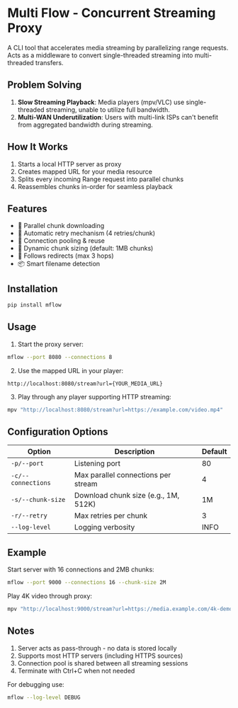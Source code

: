 # Multi Flow - Concurrent Streaming Proxy

A CLI tool that accelerates media streaming by parallelizing range requests. Acts as a middleware to convert single-threaded streaming into multi-threaded transfers.

## Problem Solving

1. **Slow Streaming Playback**: Media players (mpv/VLC) use single-threaded streaming, unable to utilize full bandwidth.
2. **Multi-WAN Underutilization**: Users with multi-link ISPs can't benefit from aggregated bandwidth during streaming.

## How It Works

1. Starts a local HTTP server as proxy
2. Creates mapped URL for your media resource
3. Splits every incoming Range request into parallel chunks
4. Reassembles chunks in-order for seamless playback

## Features

- 🚀 Parallel chunk downloading
- 🔄 Automatic retry mechanism (4 retries/chunk)
- 🔗 Connection pooling & reuse
- 🧩 Dynamic chunk sizing (default: 1MB chunks)
- 🔄 Follows redirects (max 3 hops)
- 📦 Smart filename detection

## Installation

```bash
pip install mflow
```

## Usage

1. Start the proxy server:
```bash
mflow --port 8080 --connections 8
```

2. Use the mapped URL in your player:
```
http://localhost:8080/stream?url={YOUR_MEDIA_URL}
```

3. Play through any player supporting HTTP streaming:
```bash
mpv "http://localhost:8080/stream?url=https://example.com/video.mp4"
```

## Configuration Options

| Option | Description | Default |
|--------|-------------|---------|
| `-p/--port` | Listening port | 80 |
| `-c/--connections` | Max parallel connections per stream | 4 |
| `-s/--chunk-size` | Download chunk size (e.g., 1M, 512K) | 1M |
| `-r/--retry` | Max retries per chunk | 3 |
| `--log-level` | Logging verbosity | INFO |

## Example

Start server with 16 connections and 2MB chunks:
```bash
mflow --port 9000 --connections 16 --chunk-size 2M
```

Play 4K video through proxy:
```bash
mpv "http://localhost:9000/stream?url=https://media.example.com/4k-demo.mkv"
```

## Notes

1. Server acts as pass-through - no data is stored locally
2. Supports most HTTP servers (including HTTPS sources)
3. Connection pool is shared between all streaming sessions
4. Terminate with Ctrl+C when not needed

For debugging use:
```bash
mflow --log-level DEBUG
```